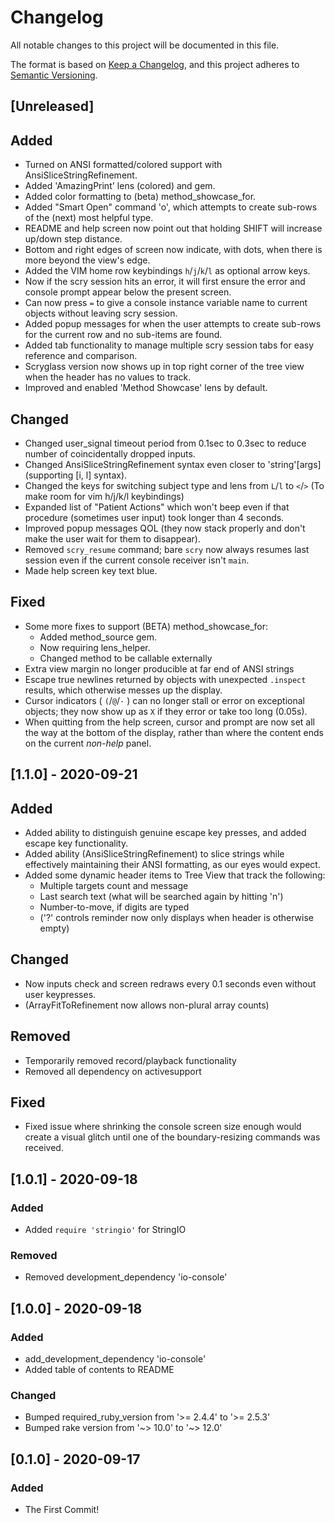 # Changelog

All notable changes to this project will be documented in this file.

The format is based on [Keep a Changelog](https://keepachangelog.com/en/1.0.0/),
and this project adheres to [Semantic Versioning](https://semver.org/spec/v2.0.0.html).

## [Unreleased]

## Added

- Turned on ANSI formatted/colored support with AnsiSliceStringRefinement.
- Added 'AmazingPrint' lens (colored) and gem.
- Added color formatting to (beta) method_showcase_for.
- Added "Smart Open" command 'o', which attempts to create sub-rows of the (next) most helpful type.
- README and help screen now point out that holding SHIFT will increase up/down step distance.
- Bottom and right edges of screen now indicate, with dots, when there is more beyond the view's edge.
- Added the VIM home row keybindings `h`/`j`/`k`/`l` as optional arrow keys.
- Now if the scry session hits an error, it will first ensure the error and console prompt appear below the present screen.
- Can now press `=` to give a console instance variable name to current objects without leaving scry session.
- Added popup messages for when the user attempts to create sub-rows for the current row and no sub-items are found.
- Added tab functionality to manage multiple scry session tabs for easy reference and comparison.
- Scryglass version now shows up in top right corner of the tree view when the header has no values to track.
- Improved and enabled 'Method Showcase' lens by default.

## Changed

- Changed user_signal timeout period from 0.1sec to 0.3sec to reduce number of coincidentally dropped inputs.
- Changed AnsiSliceStringRefinement syntax even closer to 'string'[args] (supporting [i, l] syntax).
- Changed the keys for switching subject type and lens from `L`/`l` to `<`/`>` (To make room for vim h/j/k/l keybindings)
- Expanded list of "Patient Actions" which won't beep even if that procedure (sometimes user input) took longer than 4 seconds.
- Improved popup messages QOL (they now stack properly and don't make the user wait for them to disappear).
- Removed `scry_resume` command; bare `scry` now always resumes last session even if the current console receiver isn't `main`.
- Made help screen key text blue.

## Fixed

- Some more fixes to support (BETA) method_showcase_for:
  - Added method_source gem.
  - Now requiring lens_helper.
  - Changed method to be callable externally
- Extra view margin no longer producible at far end of ANSI strings
- Escape true newlines returned by objects with unexpected `.inspect` results, which otherwise messes up the display.
- Cursor indicators ( `(`/`@`/`·` ) can no longer stall or error on exceptional objects; they now show up as `X` if they error or take too long (0.05s).
- When quitting from the help screen, cursor and prompt are now set all the way at the bottom of the display, rather than where the content ends on the current *non-help* panel.

## [1.1.0] - 2020-09-21

## Added

- Added ability to distinguish genuine escape key presses, and added escape key functionality.
- Added ability (AnsiSliceStringRefinement) to slice strings while effectively maintaining their ANSI formatting, as our eyes would expect.
- Added some dynamic header items to Tree View that track the following:
  - Multiple targets count and message
  - Last search text (what will be searched again by hitting 'n')
  - Number-to-move, if digits are typed
  - ('?' controls reminder now only displays when header is otherwise empty)

## Changed

- Now inputs check and screen redraws every 0.1 seconds even without user keypresses.
- (ArrayFitToRefinement now allows non-plural array counts)

## Removed

- Temporarily removed record/playback functionality
- Removed all dependency on activesupport

## Fixed

- Fixed issue where shrinking the console screen size enough would create a visual glitch until one of the boundary-resizing commands was received.

## [1.0.1] - 2020-09-18

### Added

- Added `require 'stringio'` for StringIO

### Removed

- Removed development_dependency 'io-console'

## [1.0.0] - 2020-09-18

### Added

- add_development_dependency 'io-console'
- Added table of contents to README

### Changed

- Bumped required_ruby_version from '>= 2.4.4' to '>= 2.5.3'
- Bumped rake version from '~> 10.0' to '~> 12.0'

## [0.1.0] - 2020-09-17

### Added

- The First Commit!
